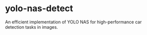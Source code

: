 # yolo-nas-detect
An efficient implementation of YOLO NAS for high-performance car detection tasks in images.
